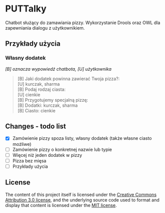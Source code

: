# PUTTalky

Chatbot służący do zamawiania pizzy. Wykorzystanie Drools oraz OWL dla zapewniania dialogu z użytkownikiem.

## Przykłady użycia

### Własny dodatek

_[B] oznacza wypowiedź chatbota, [U] użytkownika_

> [B] Jaki dodatek powinna zawierać Twoja pizza?:  
> [U] kurczak, sharma  
> [B] Podaj rodzaj ciasta:  
> [U] cienkie  
> [B] Przygotujemy specjalną pizzę:  
> [B]   Dodatki: 	kurczak, sharma  
> [B]   Ciasto: 	cienkie

## Changes - todo list
* [X] Zamówienie pizzy spoza listy, własny dodatek (także własne ciasto możliwe)
* [ ] Zamówienie pizzy o konkretnej nazwie lub typie
* [ ] Więcej niż jeden dodatek w pizzy
* [ ] Pizza bez mięsa
* [ ] Przykłady użycia

## License
The content of this project itself is licensed under the [Creative Commons Attribution 3.0 license](http://creativecommons.org/licenses/by/3.0/us/deed.en_US), and the underlying source code used to format and display that content is licensed under the [MIT license](http://opensource.org/licenses/mit-license.php).